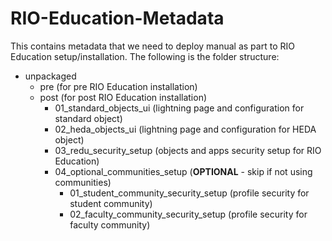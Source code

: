 # RIO-Education-Metadata
This contains metadata that we need to deploy manual as part to RIO Education setup/installation. The following is the folder structure:


* unpackaged
  * pre (for pre RIO Education installation)
  * post (for post RIO Education installation)
    * 01_standard_objects_ui (lightning page and configuration for standard object)
    * 02_heda_objects_ui (lightning page and configuration for HEDA object)
    * 03_redu_security_setup (objects and apps security setup for RIO Education)
    * 04_optional_communities_setup (**OPTIONAL** - skip if not using communities)
      * 01_student_community_security_setup (profile security for student community)
      * 02_faculty_community_security_setup (profile security for faculty community)
